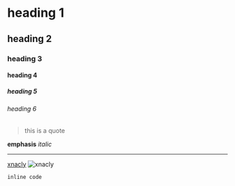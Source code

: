 # heading 1

## heading 2

### heading 3

#### heading 4

##### heading 5

###### heading 6

> this is a quote

**emphasis** _italic_

---

[xnacly](https://xnacly.me/)
![xnacly](https://avatars.githubusercontent.com/u/47723417?v=4)

`inline code`
